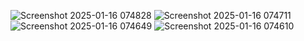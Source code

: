 ![Screenshot 2025-01-16 074828](https://github.com/user-attachments/assets/c84a15f0-3a80-42cb-84bc-7da3027ca4be)
![Screenshot 2025-01-16 074711](https://github.com/user-attachments/assets/38fe2cd9-df5e-4cc0-98ad-be4044307b49)
![Screenshot 2025-01-16 074649](https://github.com/user-attachments/assets/7f37b966-2b81-4cf1-be94-ea16dc5e71c6)
![Screenshot 2025-01-16 074610](https://github.com/user-attachments/assets/e2eda603-7e51-4eca-9b0b-5f2b36c83f4f)
